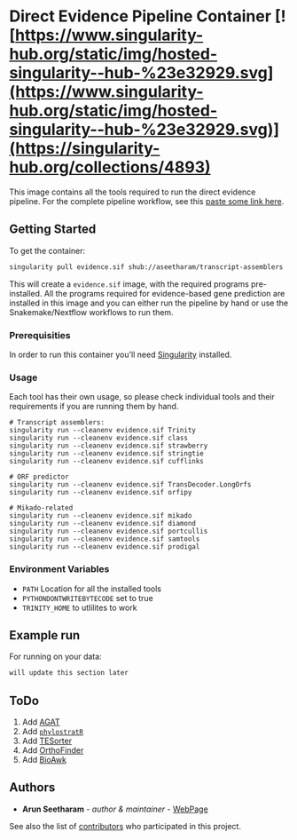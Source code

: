 # Direct Evidence Pipeline Container [![https://www.singularity-hub.org/static/img/hosted-singularity--hub-%23e32929.svg](https://www.singularity-hub.org/static/img/hosted-singularity--hub-%23e32929.svg)](https://singularity-hub.org/collections/4893)

This image contains all the tools required to run the direct evidence pipeline. For the complete pipeline workflow, see this [paste some link here](). 

## Getting Started

To get the container:

```bash
singularity pull evidence.sif shub://aseetharam/transcript-assemblers
```

This will create a `evidence.sif` image, with the required programs pre-installed. All the programs required for evidence-based gene prediction are installed in this image and you can either run the pipeline by hand or use the Snakemake/Nextflow workflows to run them.


### Prerequisities

In order to run this container you'll need [Singularity](https://sylabs.io/guides/3.0/user-guide/installation.html) installed.

### Usage

Each tool has their own usage, so please check individual tools and their requirements if you are running them by hand.

```
# Transcript assemblers:
singularity run --cleanenv evidence.sif Trinity
singularity run --cleanenv evidence.sif class
singularity run --cleanenv evidence.sif strawberry
singularity run --cleanenv evidence.sif stringtie
singularity run --cleanenv evidence.sif cufflinks

# ORF predictor
singularity run --cleanenv evidence.sif TransDecoder.LongOrfs
singularity run --cleanenv evidence.sif orfipy

# Mikado-related
singularity run --cleanenv evidence.sif mikado
singularity run --cleanenv evidence.sif diamond
singularity run --cleanenv evidence.sif portcullis
singularity run --cleanenv evidence.sif samtools
singularity run --cleanenv evidence.sif prodigal
```

### Environment Variables

  * `PATH` Location for all the installed tools
  * `PYTHONDONTWRITEBYTECODE`  set to true
  * `TRINITY_HOME` to utlilites to work

## Example run

For running on your data:

```bash
will update this section later
```
## ToDo

1. Add [AGAT](https://github.com/NBISweden/AGAT)
2. Add [`phylostratR`]()
3. Add [TESorter]()
4. Add [OrthoFinder]()
5. Add [BioAwk]()


## Authors

* **Arun Seetharam** - *author & maintainer* - [WebPage]()

See also the list of [contributors](https://github.com/your/repository/contributors) who 
participated in this project.

